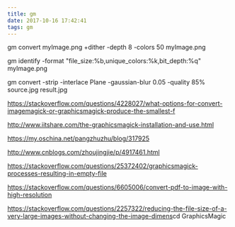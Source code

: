 ```yaml
---
title: gm
date: 2017-10-16 17:42:41
tags: gm
---
```

gm convert myImage.png +dither -depth 8 -colors 50 myImage.png

gm identify -format "file_size:%b,unique_colors:%k,bit_depth:%q" myImage.png

gm convert -strip -interlace Plane -gaussian-blur 0.05 -quality 85% source.jpg result.jpg


<https://stackoverflow.com/questions/4228027/what-options-for-convert-imagemagick-or-graphicsmagick-produce-the-smallest-f>

<http://www.iitshare.com/the-graphicsmagick-installation-and-use.html>

<https://my.oschina.net/pangzhuzhu/blog/317925>

<http://www.cnblogs.com/zhoujingjie/p/4917461.html>

<https://stackoverflow.com/questions/25372402/graphicsmagick-processes-resulting-in-empty-file>

<https://stackoverflow.com/questions/6605006/convert-pdf-to-image-with-high-resolution>

<https://stackoverflow.com/questions/2257322/reducing-the-file-size-of-a-very-large-images-without-changing-the-image-dimens>cd GraphicsMagic